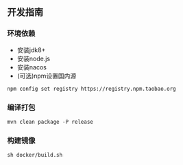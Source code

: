 ## 开发指南
### 环境依赖

- 安装jdk8+
- 安装node.js
- 安装nacos
- (可选)npm设置国内源
```shell
npm config set registry https://registry.npm.taobao.org
```
### 编译打包

```shell script
mvn clean package -P release
```
### 构建镜像

```shell script
sh docker/build.sh
```
